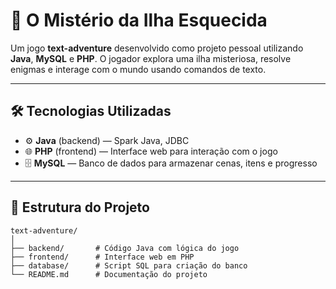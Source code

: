 # 🧭 O Mistério da Ilha Esquecida

Um jogo **text-adventure** desenvolvido como projeto pessoal utilizando **Java**, **MySQL** e **PHP**. O jogador explora uma ilha misteriosa, resolve enigmas e interage com o mundo usando comandos de texto.

---

## 🛠 Tecnologias Utilizadas

- ⚙️ **Java** (backend) — Spark Java, JDBC
- 🌐 **PHP** (frontend) — Interface web para interação com o jogo
- 🗄️ **MySQL** — Banco de dados para armazenar cenas, itens e progresso

---

## 📁 Estrutura do Projeto

```plaintext
text-adventure/
│
├── backend/       # Código Java com lógica do jogo
├── frontend/      # Interface web em PHP
├── database/      # Script SQL para criação do banco
└── README.md      # Documentação do projeto

